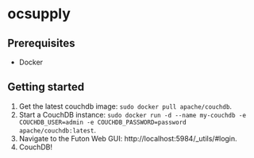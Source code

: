 # ocsupply

## Prerequisites

- Docker

## Getting started

1. Get the latest couchdb image: `sudo docker pull apache/couchdb`.
2. Start a CouchDB instance: `sudo docker run -d --name my-couchdb -e COUCHDB_USER=admin -e COUCHDB_PASSWORD=password apache/couchdb:latest`.
3. Navigate to the Futon Web GUI: http://localhost:5984/_utils/#login.
4. CouchDB!